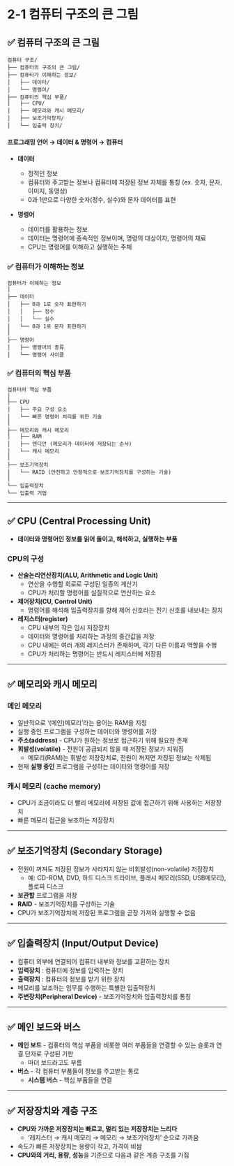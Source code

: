 # 2-1 컴퓨터 구조의 큰 그림

## ✅ 컴퓨터 구조의 큰 그림

```
컴퓨터 구조/
├── 컴퓨터의 구조의 큰 그림/
├── 컴퓨터가 이해하는 정보/
│   ├── 데이터/
│   └── 명령어/
├── 컴퓨터의 핵심 부품/
│   ├── CPU/
│   ├── 메모리와 캐시 메모리/
│   ├── 보조기억장치/
│   └── 입출력 장치/

```



#### 프로그래밍 언어 → 데이터 & 명령어 → 컴퓨터


- **데이터**
  - 정적인 정보
  - 컴퓨터와 주고받는 정보나 컴퓨터에 저장된 정보 자체를 통칭 (ex. 숫자, 문자, 이미지, 동영상)
  - 0과 1만으로 다양한 숫자(정수, 실수)와 문자 데이터를 표현

- **명령어**
  - 데이터를 활용하는 정보
  - 데이터는 명령어에 종속적인 정보이며, 명령의 대상이자, 명령어의 재료
  - CPU는 명령어를 이해하고 실행하는 주체


### ✅ 컴퓨터가 이해하는 정보

```
컴퓨터가 이해하는 정보
│
├── 데이터
│   ├── 0과 1로 숫자 표현하기
│   │   ├── 정수
│   │   └── 실수
│   └── 0과 1로 문자 표현하기
│
├── 명령어
│   ├── 명령어의 종류
│   └── 명령어 사이클

```




### ✅ 컴퓨터의 핵심 부품

```
컴퓨터의 핵심 부품
│
├── CPU
│   ├── 주요 구성 요소
│   └── 빠른 명령어 처리를 위한 기술
│
├── 메모리와 캐시 메모리
│   ├── RAM
│   ├── 엔디안 (메모리가 데이터에 저장되는 순서)
│   └── 캐시 메모리
│
├── 보조기억장치
│   └── RAID (안전하고 안정적으로 보조기억장치를 구성하는 기술)
│
└── 입출력장치
└── 입출력 기법

```


---

## ✅ CPU (Central Processing Unit)

- **데이터와 명령어인 정보를 읽어 들이고, 해석하고, 실행하는 부품**


### CPU의 구성

- **산술논리연산장치(ALU, Arithmetic and Logic Unit)** 
  - 연산을 수행할 회로로 구성된 일종의 계산기
  - CPU가 처리할 명령어를 실질적으로 연산하는 요소
- **제어장치(CU, Control Unit)**
  - 명령어를 해석해 입출력장치를 향해 제어 신호라는 전기 신호를 내보내는 장치
- **레지스터(register)**
  - CPU 내부의 작은 임시 저장장치
  - 데이터와 명령어를 처리하는 과정의 중간값을 저장
  - CPU 내에는 여러 개의 레지스터가 존재하며, 각기 다른 이름과 역할을 수행
  - CPU가 처리하는 명령어는 반드시 레지스터에 저장됨

---

## ✅ 메모리와 캐시 메모리

### 메인 메모리

- 일반적으로 ‘(메인)메모리’라는 용어는 RAM을 지칭
- 실행 중인 프로그램을 구성하는 데이터와 명령어를 저장
- **주소(address)** - CPU가 원하는 정보로 접근하기 위해 필요한 존재
- **휘발성(volatile)** - 전원이 공급되지 않을 때 저장된 정보가 지워짐
  - 메모리(RAM)는 휘발성 저장장치로, 전원이 꺼지면 저장된 정보는 삭제됨
- 현재 **실행 중인** 프로그램을 구성하는 데이터와 명령어를 저장

### 캐시 메모리 (cache memory)

- CPU가 조금이라도 더 빨리 메모리에 저장된 값에 접근하기 위해 사용하는 저장장치
- 빠른 메모리 접근을 보조하는 저장장치

---

## ✅ 보조기억장치 (Secondary Storage)

- 전원이 꺼져도 저장된 정보가 사라지지 않는 비휘발성(non-volatile) 저장장치
  - 예: CD-ROM, DVD, 하드 디스크 드라이브, 플래시 메모리(SSD, USB메모리), 플로피 디스크
- **보관할** 프로그램을 저장
- **RAID** - 보조기억장치를 구성하는 기술
- CPU가 보조기억장치에 저장된 프로그램을 곧장 가져와 실행할 수 없음

---

## ✅ 입출력장치 (Input/Output Device)

- 컴퓨터 외부에 연결되어 컴퓨터 내부와 정보를 교환하는 장치
- **입력장치** : 컴퓨터에 정보를 입력하는 장치
- **출력장치** : 컴퓨터의 정보를 받기 위한 장치
- 메모리를 보조하는 임무를 수행하는 특별한 입출력장치
- **주변장치(Peripheral Device)** - 보조기억장치와 입출력장치를 통칭

---

## ✅ 메인 보드와 버스

- **메인 보드** - 컴퓨터의 핵심 부품을 비롯한 여러 부품들을 연결할 수 있는 슬롯과 연결 단자로 구성된 기판
  - 마더 보드라고도 부름
- **버스** - 각 컴퓨터 부품들이 정보를 주고받는 통로
  - **시스템 버스** - 핵심 부품들을 연결

---

## ✅ 저장장치와 계층 구조

- **CPU와 가까운 저장장치는 빠르고, 멀리 있는 저장장치는 느리다**
  - ‘레지스터 → 캐시 메모리 → 메모리 → 보조기억장치’ 순으로 가까움
- 속도가 빠른 저장장치는 용량이 작고, 가격이 비쌈
- **CPU와의 거리, 용량, 성능**을 기준으로 다음과 같은 계층 구조를 가짐

